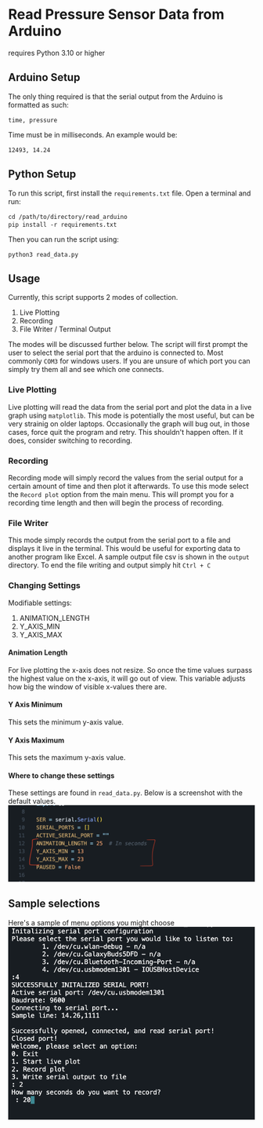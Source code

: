 # Read Pressure Sensor Data from Arduino
requires Python 3.10 or higher

## Arduino Setup
The only thing required is that the serial output from the Arduino is formatted as such:
```
time, pressure
```
Time must be in milliseconds. An example would be:
```
12493, 14.24
```

## Python Setup
To run this script, first install the `requirements.txt` file. Open a terminal and run:
```
cd /path/to/directory/read_arduino
pip install -r requirements.txt
```
Then you can run the script using:
```
python3 read_data.py
```

## Usage
Currently, this script supports 2 modes of collection.
1. Live Plotting
2. Recording
3. File Writer / Terminal Output

The modes will be discussed further below. The script will first prompt the user to select the serial port that the arduino is connected to. Most commonly `COM3` for windows users.
If you are unsure of which port you can simply try them all and see which one connects.

### Live Plotting
Live plotting will read the data from the serial port and plot the data in a live graph using `matplotlib`. This mode is potentially the most useful, but can be very strainig on older
laptops. Occasionally the graph will bug out, in those cases, force quit the program and retry. This shouldn't happen often. If it does, consider switching to recording.

### Recording
Recording mode will simply record the values from the serial output for a certain amount of time and then plot it afterwards. To use this mode select the `Record plot` option from
the main menu. This will prompt you for a recording time length and then will begin the process of recording.

### File Writer
This mode simply records the output from the serial port to a file and displays it live in the terminal. This would be useful for exporting data to another program like Excel. A 
sample output file csv is shown in the `output` directory. To end the file writing and output simply hit `Ctrl + C`

### Changing Settings
Modifiable settings:
1. ANIMATION_LENGTH
2. Y_AXIS_MIN
3. Y_AXIS_MAX

#### Animation Length
For live plotting the x-axis does not resize. So once the time values surpass the highest value on the x-axis, it will go out of view. This
variable adjusts how big the window of visible x-values there are. 

#### Y Axis Minimum
This sets the minimum y-axis value.

#### Y Axis Maximum
This sets the maximum y-axis value.

#### Where to change these settings
These settings are found in `read_data.py`. Below is a screenshot with the default values.
![](assets/settings.png)

## Sample selections
Here's a sample of menu options you might choose
![](assets/menu_selection.png)




